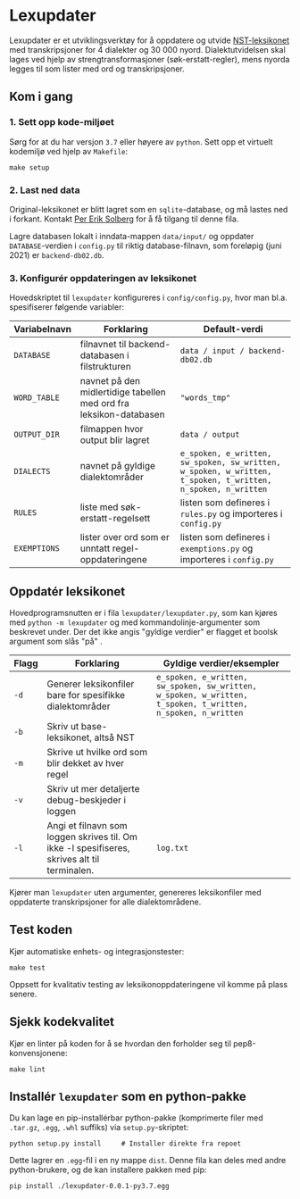 # Lexupdater 

Lexupdater er et utviklingsverktøy for å oppdatere og utvide 
[NST-leksikonet](https://www.nb.no/sprakbanken/ressurskatalog/oai-nb-no-sbr-23/) 
med transkripsjoner for 4 dialekter og 30 000 nyord. 
Dialektutvidelsen skal lages ved hjelp av strengtransformasjoner 
(søk-erstatt-regler), mens nyorda legges til som lister med ord og
transkripsjoner.

## Kom i gang
### 1. Sett opp kode-miljøet
Sørg for at du har versjon `3.7` eller høyere av `python`.
Sett opp et virtuelt kodemiljø ved hjelp av `Makefile`: 

```shell
make setup
```

### 2. Last ned data
Original-leksikonet er blitt lagret som en `sqlite`-database, 
og må lastes ned i forkant. 
Kontakt [Per Erik Solberg](https://github.com/peresolb) for å få tilgang 
til denne fila. 

Lagre databasen lokalt i inndata-mappen `data/input/` og oppdater 
`DATABASE`-verdien i `config.py` til riktig database-filnavn, som foreløpig 
(juni 2021) er `backend-db02.db`.


### 3. Konfigurér oppdateringen av leksikonet

Hovedskriptet til `lexupdater` konfigureres i `config/config.py`, 
hvor man bl.a. spesifiserer følgende variabler:

Variabelnavn | Forklaring | Default-verdi
---|---|---
`DATABASE`  | filnavnet til backend-databasen i filstrukturen | `data / input / backend-db02.db`
`WORD_TABLE` | navnet på den midlertidige tabellen med ord fra leksikon-databasen | `"words_tmp"` 
`OUTPUT_DIR` | filmappen hvor output blir lagret | `data / output`
`DIALECTS` | navnet på gyldige dialektområder | `e_spoken, e_written, sw_spoken, sw_written, w_spoken, w_written, t_spoken, t_written, n_spoken, n_written`
`RULES` | liste med søk-erstatt-regelsett | listen som defineres i `rules.py` og importeres i `config.py`
`EXEMPTIONS` | lister over ord som er unntatt regel-oppdateringene | listen som defineres i `exemptions.py` og importeres i `config.py` 


## Oppdatér leksikonet
Hovedprogramsnutten er i fila `lexupdater/lexupdater.py`, som kan kjøres med 
`python -m lexupdater` og med kommandolinje-argumenter som beskrevet under. 
Der det ikke angis "gyldige verdier" er flagget et boolsk argument som slås 
"på" .  

Flagg | Forklaring  | Gyldige verdier/eksempler
---   | ---          | ---
`-d`  | Generer leksikonfiler bare for spesifikke dialektområder  | `e_spoken, e_written, sw_spoken, sw_written, w_spoken, w_written, t_spoken, t_written, n_spoken, n_written`
`-b`  | Skriv ut base-leksikonet, altså NST | 
`-m`  | Skrive ut hvilke ord som blir dekket av hver regel | 
`-v`  | Skriv ut mer detaljerte debug-beskjeder i loggen | 
`-l`  | Angi et filnavn som loggen skrives til. Om ikke -l spesifiseres, skrives alt til terminalen. | `log.txt`

Kjører man `lexupdater` uten argumenter, 
genereres leksikonfiler med oppdaterte transkripsjoner for alle 
dialektområdene.


## Test koden
Kjør automatiske enhets- og integrasjonstester: 
```shell
make test
```
Oppsett for kvalitativ testing av leksikonoppdateringene 
vil komme på plass senere. 

## Sjekk kodekvalitet
Kjør en linter på koden for å se hvordan den forholder seg til 
pep8-konvensjonene: 
```shell
make lint
```

## Installér `lexupdater` som en python-pakke 
Du kan lage en pip-installérbar python-pakke 
(komprimerte filer med `.tar.gz`, `.egg`, `.whl` suffiks) 
via `setup.py`-skriptet: 

```shell
python setup.py install     # Installer direkte fra repoet 
```
Dette lagrer en `.egg`-fil i en ny mappe `dist`. 
Denne fila kan deles med andre python-brukere, 
og de kan installere pakken med pip: 

```shell
pip install ./lexupdater-0.0.1-py3.7.egg
```
